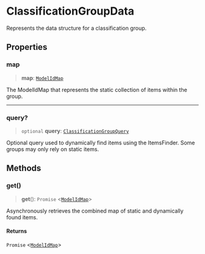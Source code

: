 # ClassificationGroupData

Represents the data structure for a classification group.

## Properties

### map

> **map**: [`ModelIdMap`](../type-aliases/ModelIdMap.md)

The ModelIdMap that represents the static collection of items within the group.

***

### query?

> `optional` **query**: [`ClassificationGroupQuery`](ClassificationGroupQuery.md)

Optional query used to dynamically find items using the ItemsFinder. Some groups may only rely on static items.

## Methods

### get()

> **get**(): `Promise` \<[`ModelIdMap`](../type-aliases/ModelIdMap.md)\>

Asynchronously retrieves the combined map of static and dynamically found items.

#### Returns

`Promise` \<[`ModelIdMap`](../type-aliases/ModelIdMap.md)\>
